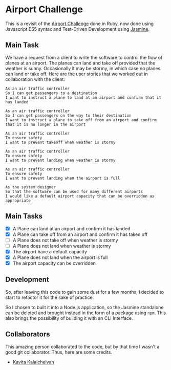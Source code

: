 # Airport Challenge

This is a revisit of the [Airport Challenge](https://github.com/georn/airport-challenge)
done in Ruby, now done using Javascript ES5 syntax and Test-Driven Development
using [Jasmine](https://jasmine.github.io/).

## Main Task

We have a request from a client to write the software to control the flow of
planes at an airport. The planes can land and take off provided that the weather
is sunny. Occasionally it may be stormy, in which case no planes can land or
take off.  Here are the user stories that we worked out in collaboration with
the client:

```
As an air traffic controller
So I can get passengers to a destination
I want to instruct a plane to land at an airport and confirm that it has landed

As an air traffic controller
So I can get passengers on the way to their destination
I want to instruct a plane to take off from an airport and confirm that it is no longer in the airport

As an air traffic controller
To ensure safety
I want to prevent takeoff when weather is stormy

As an air traffic controller
To ensure safety
I want to prevent landing when weather is stormy

As an air traffic controller
To ensure safety
I want to prevent landing when the airport is full

As the system designer
So that the software can be used for many different airports
I would like a default airport capacity that can be overridden as appropriate
```

## Main Tasks

- [x] A Plane can land at an airport and confirm it has landed
- [x] A Plane can take off from an airport and confirm it has taken off
- [ ] A Plane does not take off when weather is stormy
- [ ] A Plane does not land when weather is stormy
- [x] The airport have a default capacity
- [x] A Plane does not land when the airport is full
- [x] The airport capacity can be overridden

## Development

So, after leaving this code to gain some dust for a few months, I decided to start to refactor it for the sake of practice.

So I chosen to built it into a Node.js application, so the Jasmine standalone can be deleted and brought instead in the form of a package using `npm`. This also brings the possibility of building it with an CLI Interface.

## Collaborators

This amazing person collaborated to the code, but by that time I wasn't a good
git collaborator. Thus, here are some credits.

- [Kavita Kalaichelvan](https://github.com/kkavita92)
